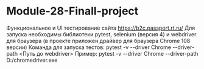 # Module-28-Finall-project
Функциональное и UI тестирование сайта https://b2c.passport.rt.ru/
Для запуска необходимы библиотеки pytest, selenium (версия 4) и webdriver для браузера (в проекте приложен драйвер для браузера Chrome 108 версии)
Команда для запуска тестов: pytest -v --driver Chrome --driver-path <Путь до webdriver> Пример: pytest -v --driver Chrome --driver-path D:/chromedriver.exe
